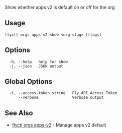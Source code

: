 Show whether apps v2 is default on or off for the org

## Usage
~~~
flyctl orgs apps-v2 show <org-slug> [flags]
~~~

## Options

~~~
  -h, --help   help for show
  -j, --json   JSON output
~~~

## Global Options

~~~
  -t, --access-token string   Fly API Access Token
      --verbose               Verbose output
~~~

## See Also

* [flyctl orgs apps-v2](/docs/flyctl/orgs-apps-v2/)	 - Manage apps v2 default

